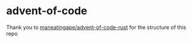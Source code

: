 # advent-of-code

Thank you to [maneatingape/advent-of-code-rust](https://github.com/maneatingape/advent-of-code-rust) for the structure of this repo
